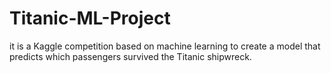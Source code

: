 # Titanic-ML-Project

it is a Kaggle competition based on machine learning to create a model that predicts which passengers survived the Titanic shipwreck.
